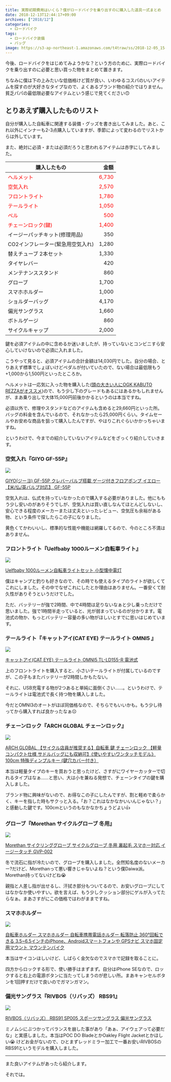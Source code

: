 ```yaml
---
title: 実際初期費用はいくら？僕がロードバイクを乗り出すのに購入した道具一式まとめ
date: 2018-12-13T12:44:17+09:00
archives: ["2018/12"]
categories:
  - ロードバイク
tags:
  - ロードバイク装備
  - バッグ
image: https://s3-ap-northeast-1.amazonaws.com/t4traw/ss/2018-12-05_15-18-16.png
---
```

今後、ロードバイクをはじめてみようかな？という方のために、実際ロードバイクを乗り出すのに必要と思い買った物をまとめて置きます。

ちなみに僕は下の上みたいな低価格けど質が良い、いわゆるコスパのいいアイテムを探すのが大好きなタイプなので、よくあるブランド物の紹介ではりません。貧乏パパの最低限必要なアイテムという感じで見てください🙃

<!--more-->

## とりあえず購入したものリスト

自分が購入した自転車に関連する装備・グッズを書き出してみました。あと、これ以外にインナーも2-3点購入していますが、季節によって変わるのでリストからは外しています。

また、絶対に必須・または必須だろうと思われるアイテムは赤字にしてみました。

<table class="table is-bordered is-striped is-narrow is-hoverable is-fullwidth">
  <thead>
    <tr>
      <th>購入したもの</th>
      <th style='text-align:right;'>金額</th>
    </tr>
  </thead>
  <tbody>
    <tr style="color: red;">
      <td>ヘルメット</td>
      <td style='text-align:right;'>6,730</td>
    </tr>
    <tr style="color: red;">
      <td>空気入れ</td>
      <td style='text-align:right;'>2,570</td>
    </tr>
    <tr style="color: red;">
      <td>フロントライト</td>
      <td style='text-align:right;'>1,780</td>
    </tr>
    <tr style="color: red;">
      <td>テールライト</td>
      <td style='text-align:right;'>1,050</td>
    </tr>
    <tr style="color: red;">
      <td>ベル</td>
      <td style='text-align:right;'>500</td>
    </tr>
    <tr style="color: red;">
      <td>チェーンロック(鍵)</td>
      <td style='text-align:right;'>1,400</td>
    </tr>
    <tr>
      <td>イージーパッチキット(修理用品)</td>
      <td style='text-align:right;'>350</td>
    </tr>
    <tr>
      <td>CO2インフレーター(緊急用空気入れ)</td>
      <td style='text-align:right;'>1,280</td>
    </tr>
    <tr>
      <td>替えチューブ 2本セット</td>
      <td style='text-align:right;'>1,330</td>
    </tr>
    <tr>
      <td>タイヤレバー</td>
      <td style='text-align:right;'>420</td>
    </tr>
    <tr>
      <td>メンテナンススタンド</td>
      <td style='text-align:right;'>860</td>
    </tr>
    <tr>
      <td>グローブ</td>
      <td style='text-align:right;'>1,700</td>
    </tr>
    <tr>
      <td>スマホホルダー</td>
      <td style='text-align:right;'>1,000</td>
    </tr>
    <tr>
      <td>ショルダーバッグ</td>
      <td style='text-align:right;'>4,170</td>
    </tr>
    <tr>
      <td>偏光サングラス</td>
      <td style='text-align:right;'>1,660</td>
    </tr>
    <tr>
      <td>ボトルゲージ</td>
      <td style='text-align:right;'>860</td>
    </tr>
    <tr>
      <td>サイクルキャップ</td>
      <td style='text-align:right;'>2,000</td>
    </tr>
  </tbody>
</table>

鍵を必須アイテムの中に含めるか迷いましたが、持っていないとコンビニすら安心していけないので必須に入れました。

こうやって見ると、必須アイテムの合計金額は14,030円でした。自分の場合、とりあえず標準でしょぼいけどペダルが付いていたので、ない場合は最低限もう+1,000から1,500円といったところか。

ヘルメットは一応気に入った物を購入した([頭の大きい人にOGK KABUTO REZZAがオススメ](https://www.t4traw.net/blog/2018/12/%E9%A0%AD%E3%81%AE%E5%A4%A7%E3%81%8D%E3%81%84%E4%BA%BA%E3%81%ABogk-kabuto-rezza%E3%81%8C%E3%82%AA%E3%82%B9%E3%82%B9%E3%83%A1/))ので、もう少し下のグレードもあるにはあるかもしれませんが、まあ乗り出しで大体15,000円前後かかるというのは本当ですね。

必須以外で、修理やスタンドなどのアイテムも含めると29,660円といった所。バッグの料金を含んでいるので、それなかったら25,000円くらい。タイムセールやお安めな商品を狙って購入したんですが、やはりこれぐらいかかっちゃいますね。

というわけで、今までの紹介していないアイテムなどをざっくり紹介していきます。

### 空気入れ『GIYO GF-55P』

<div class="amazfy">
<a href="https://www.amazon.co.jp/dp/B01MQM1CNM?tag=t4traw-22">
<img src="https://ws-fe.amazon-adsystem.com/widgets/q?_encoding=UTF8&ASIN=B01MQM1CNM&Format=_SL250_&ID=AsinImage&MarketPlace=JP&ServiceVersion=20070822&WS=1&tag=t4traw-22&language=ja_JP">
<p>GIYO(ジーヨ) GF-55P クレバーバルブ搭載 ゲージ付きフロアポンプ イエロー 【米/仏/英バルブ対応】 GF-55P</p>
</a>
</div>

空気入れは、仏式を持っていなかったので購入する必要がありました。他にももう少し安いのがありそうでしが、空気入れは買い直しなんてほとんどしないし、安心できる程度のメーカーまたは丈夫といったレビュー、空気圧も余裕がある物、という条件で探したらこの子になりました。

黄色くてかわいいし、標準的な性能や機能は網羅してるので、今のところ不満はありません。

### フロントライト『Uelfbaby 1000ルーメン自転車ライト』

<div class="amazfy">
<a href="https://www.amazon.co.jp/dp/B07BZSGSSK?tag=t4traw-22">
<img src="https://ws-fe.amazon-adsystem.com/widgets/q?_encoding=UTF8&ASIN=B07BZSGSSK&Format=_SL250_&ID=AsinImage&MarketPlace=JP&ServiceVersion=20070822&WS=1&tag=t4traw-22&language=ja_JP">
<p>Uelfbaby 1000ルーメン自転車ライトセット 小型懐中電灯</p>
</a>
</div>

僕はキャンプと釣りも好きなので、その時でも使えるタイプのライトが欲しくてこれにしました。その中でなぜこれにしたとか理由はありません。一番安くて耐久性がありそうというだけでした。

ただ、バッテリーが強で2時間、中で4時間は足りないなぁと少し乗っただけで思いました。強で1時間半走っていると、光が弱まっているのが分かります。電池式の物か、もっとバッテリー容量の多い物がほしいとすでに思いはじめています。

### テールライト『キャットアイ(CAT EYE) テールライト OMNI5 』

<div class="amazfy">
<a href="https://www.amazon.co.jp/dp/B0092XHIJC?tag=t4traw-22">
<img src="https://ws-fe.amazon-adsystem.com/widgets/q?_encoding=UTF8&ASIN=B0092XHIJC&Format=_SL250_&ID=AsinImage&MarketPlace=JP&ServiceVersion=20070822&WS=1&tag=t4traw-22&language=ja_JP">
<p>キャットアイ(CAT EYE) テールライト OMNI5 TL-LD155-R 電池式</p>
</a>
</div>

上のフロントライトを購入すると、小さいテールライトが付属しているのですが、この子もまたバッテリーが2時間しかもたない。

それに、USB充電する物が2つあると単純に面倒くさい……。というわけで、テールライトは電池式で長く持つ物を購入しました。

今だとOMNI3のオートがほぼ同価格なので、そちらでもいいかも。もう少し待ってから購入すれば良かったなぁ☹

### チェーンロック『ARCH GLOBAL チェーンロック』

<div class="amazfy">
<a href="https://www.amazon.co.jp/dp/B07879552F?tag=t4traw-22">
<img src="https://ws-fe.amazon-adsystem.com/widgets/q?_encoding=UTF8&ASIN=B07879552F&Format=_SL250_&ID=AsinImage&MarketPlace=JP&ServiceVersion=20070822&WS=1&tag=t4traw-22&language=ja_JP">
<p>ARCH GLOBAL 【サイクル店員が推奨する】自転車 鍵 チェーンロック 【軽量コンパクト仕様 サドルバッグにも収納可】《使いやすいワンタッチモデル》100cm 特殊ディンプルキー (鍵穴カバー付き）</p>
</a>
</div>

本当は軽量タイプのキーを買おうと思ったけど、さすがにワイヤーカッターで切れるタイプはなぁ……と思い、大は小を兼ねる発想で、チェーンタイプの鍵を購入しました。

ブランド物に興味がないので、お得なこの子にしたんですが、割と軽めで柔らかく、キーを指した時もサクっと入る。「お？これはなかなかいいんじゃない？」と感動した鍵です。100cmというのもなかなかちょうどよい👍

### グローブ『Morethan サイクルグローブ 冬用』

<div class="amazfy">
<a href="https://www.amazon.co.jp/dp/B075Q7LRB8?tag=t4traw-22">
<img src="https://ws-fe.amazon-adsystem.com/widgets/q?_encoding=UTF8&ASIN=B075Q7LRB8&Format=_SL250_&ID=AsinImage&MarketPlace=JP&ServiceVersion=20070822&WS=1&tag=t4traw-22&language=ja_JP">
<p>Morethan サイクリンググローブ サイクルグローブ 冬用 裏起毛 スマホー対応 イージータッチ GVP-002</p>
</a>
</div>

冬で流石に指が冷たいので、グローブを購入しました。全然知名度のないメーカー?だけど、Morethanって悪い響きじゃないよね？という僕Daiwa派。Morethan持ってないけどね😭

親指と人差し指が出せるし、汗拭き部分もついてるので、お安いグローブにしてはなかなか使いやすい。欲を言えば、もう少しクッション部分にゲルが入ってたらなぁ。まあさすがにこの価格ではわがままですね。

### スマホホルダー

<div class="amazfy">
<a href="https://www.amazon.co.jp/dp/B07CKQKCY3?tag=t4traw-22">
<img src="https://ws-fe.amazon-adsystem.com/widgets/q?_encoding=UTF8&ASIN=B07CKQKCY3&Format=_SL250_&ID=AsinImage&MarketPlace=JP&ServiceVersion=20070822&WS=1&tag=t4traw-22&language=ja_JP">
<p>自転車ホルダー スマホホルダー 自転車携帯電話ホルダー 転落防止 360°回転できる 3.5~6.5インチのiPhone、Androidスマートフォンや GPSナビ スマホ固定用マウント マウンテンバイク</p>
</a>
</div>

本当はサイコンほしいけど、しばらく金欠なのでスマホで記録を取ることに。

四方からロックする形で、使い勝手はまずまず。自分はiPhone SEなので、ロックすると右上の電源ボタンに当たってしまうのが悲しい所。まあキャンセルボタンを1回押すだけで良いのでガマンガマン。

### 偏光サングラス『RIVBOS（リバッズ） RBS91』

<div class="amazfy">
<a href="https://www.amazon.co.jp/dp/B071R1X2SG?tag=t4traw-22">
<img src="https://ws-fe.amazon-adsystem.com/widgets/q?_encoding=UTF8&ASIN=B071R1X2SG&Format=_SL250_&ID=AsinImage&MarketPlace=JP&ServiceVersion=20070822&WS=1&tag=t4traw-22&language=ja_JP">
<p>RIVBOS（リバッズ） RBS91 SP005 スポーツサングラス 偏光サングラス</p>
</a>
</div>

ミノムシにぶつかってバランスを崩した事があり「あぁ、アイウェアって必要だな」と実感しました。本当はPOC DO BladeとかOakley Flight Jacketとかほしい😭 けどお金がないので、ひとまずレッドミラー加工で一番お安いRIVBOSのRBS91というモデルを購入しました。

---

また良いアイテムがあったら紹介します。

それでは。